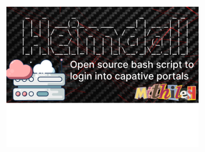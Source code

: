 ![title-pic](https://github.com/kingsmen732/heimdall/blob/main/demo.png)
![title-pic](https://github.com/kingsmen732/heimdall/blob/main/logo.png)

